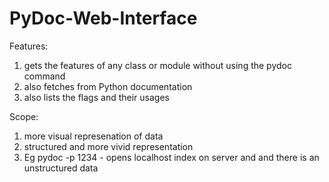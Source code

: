 # PyDoc-Web-Interface
Features:
1. gets the features of any class or module without using the pydoc command
2. also fetches from Python documentation
3. also lists the flags and their usages

Scope:
1. more visual represenation of data
2. structured and more vivid representation
3. Eg pydoc -p 1234 - opens localhost index on server and and there is an unstructured data 
